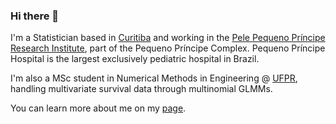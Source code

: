 ### Hi there 👋

I'm a Statistician based in [Curitiba](https://goo.gl/K1Qcdv) and working in the [Pele Pequeno Príncipe Research Institute](http://www.pelepequenoprincipe.org.br/),
part of the Pequeno Príncipe Complex. Pequeno Príncipe Hospital is the largest exclusively pediatric hospital in Brazil.

I'm also a MSc student in Numerical Methods in Engineering @ [UFPR](https://goo.gl/DtVAbi), handling multivariate survival data through multinomial GLMMs.

You can learn more about me on my [page](https://henriquelaureano.github.io).
